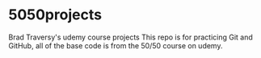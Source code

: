 # 5050projects
Brad Traversy's udemy course projects
This repo is for practicing Git and GitHub, all of the base code is from the 50/50 course on udemy.
